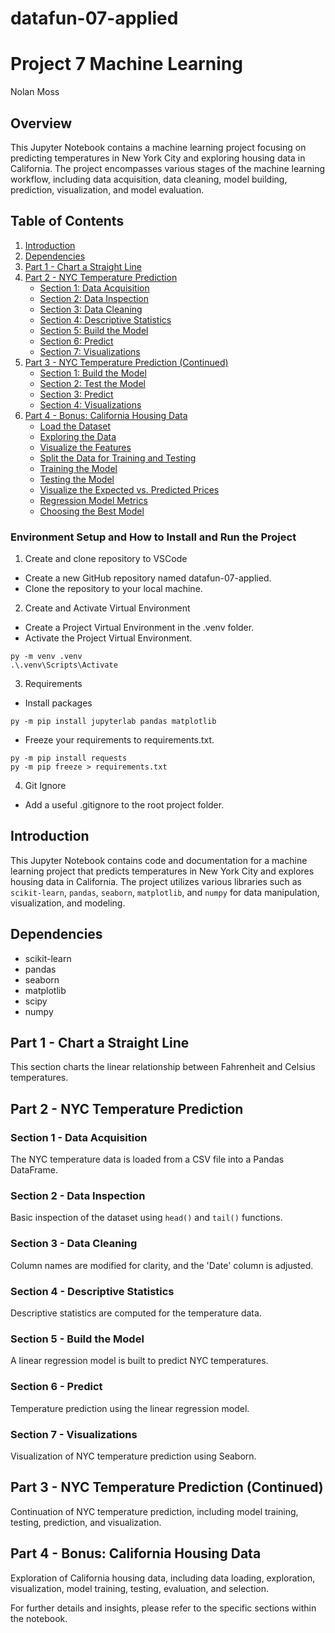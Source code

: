 # datafun-07-applied
# Project 7 Machine Learning
Nolan Moss

## Overview
This Jupyter Notebook contains a machine learning project focusing on predicting temperatures in New York City and exploring housing data in California. The project encompasses various stages of the machine learning workflow, including data acquisition, data cleaning, model building, prediction, visualization, and model evaluation.

## Table of Contents
1. [Introduction](#introduction)
2. [Dependencies](#dependencies)
3. [Part 1 - Chart a Straight Line](#part-1)
4. [Part 2 - NYC Temperature Prediction](#part-2)
   - [Section 1: Data Acquisition](#section-1---data-acquisition)
   - [Section 2: Data Inspection](#section-2---data-inspection)
   - [Section 3: Data Cleaning](#section-3---data-cleaning)
   - [Section 4: Descriptive Statistics](#section-4---descriptive-statistics)
   - [Section 5: Build the Model](#section-5---build-the-model)
   - [Section 6: Predict](#section-6---predict)
   - [Section 7: Visualizations](#section-7---visualizations)
5. [Part 3 - NYC Temperature Prediction (Continued)](#part-3)
   - [Section 1: Build the Model](#section-1---build-the-model)
   - [Section 2: Test the Model](#section-2---test-the-model)
   - [Section 3: Predict](#section-3---predict)
   - [Section 4: Visualizations](#section-4---visualizations)
6. [Part 4 - Bonus: California Housing Data](#part-4---bonus)
   - [Load the Dataset](#load-the-dataset)
   - [Exploring the Data](#exploring-the-data)
   - [Visualize the Features](#visualize-the-features)
   - [Split the Data for Training and Testing](#split-the-data-for-training-and-testing)
   - [Training the Model](#training-the-model)
   - [Testing the Model](#testing-the-model)
   - [Visualize the Expected vs. Predicted Prices](#visualize-the-expected-vs-predicted-prices)
   - [Regression Model Metrics](#regression-model-metrics)
   - [Choosing the Best Model](#choosing-the-best-model)

### Environment Setup and How to Install and Run the Project

1. Create and clone repository to VSCode
- Create a new GitHub repository named datafun-07-applied.
- Clone the repository to your local machine.

2. Create and Activate Virtual Environment
- Create a Project Virtual Environment in the .venv folder.
- Activate the Project Virtual Environment.
```console
py -m venv .venv
.\.venv\Scripts\Activate
```

3. Requirements
- Install packages 
```console
py -m pip install jupyterlab pandas matplotlib 
```
- Freeze your requirements to requirements.txt. 
```console
py -m pip install requests
py -m pip freeze > requirements.txt
```

4. Git Ignore
- Add a useful .gitignore to the root project folder.


## Introduction<a name="introduction"></a>
This Jupyter Notebook contains code and documentation for a machine learning project that predicts temperatures in New York City and explores housing data in California. The project utilizes various libraries such as `scikit-learn`, `pandas`, `seaborn`, `matplotlib`, and `numpy` for data manipulation, visualization, and modeling.

## Dependencies<a name="dependencies"></a>
- scikit-learn
- pandas
- seaborn
- matplotlib
- scipy
- numpy

## Part 1 - Chart a Straight Line<a name="part-1"></a>
This section charts the linear relationship between Fahrenheit and Celsius temperatures.

## Part 2 - NYC Temperature Prediction<a name="part-2"></a>
### Section 1 - Data Acquisition<a name="section-1---data-acquisition"></a>
The NYC temperature data is loaded from a CSV file into a Pandas DataFrame.

### Section 2 - Data Inspection<a name="section-2---data-inspection"></a>
Basic inspection of the dataset using `head()` and `tail()` functions.

### Section 3 - Data Cleaning<a name="section-3---data-cleaning"></a>
Column names are modified for clarity, and the 'Date' column is adjusted.

### Section 4 - Descriptive Statistics<a name="section-4---descriptive-statistics"></a>
Descriptive statistics are computed for the temperature data.

### Section 5 - Build the Model<a name="section-5---build-the-model"></a>
A linear regression model is built to predict NYC temperatures.

### Section 6 - Predict<a name="section-6---predict"></a>
Temperature prediction using the linear regression model.

### Section 7 - Visualizations<a name="section-7---visualizations"></a>
Visualization of NYC temperature prediction using Seaborn.

## Part 3 - NYC Temperature Prediction (Continued)<a name="part-3"></a>
Continuation of NYC temperature prediction, including model training, testing, prediction, and visualization.

## Part 4 - Bonus: California Housing Data<a name="part-4---bonus"></a>
Exploration of California housing data, including data loading, exploration, visualization, model training, testing, evaluation, and selection.

For further details and insights, please refer to the specific sections within the notebook.
